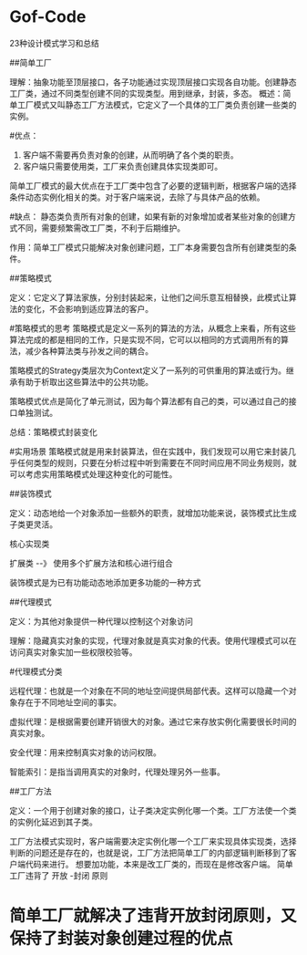 # Gof-Code
23种设计模式学习和总结

##简单工厂

理解：抽象功能至顶层接口，各子功能通过实现顶层接口实现各自功能。创建静态工厂类，通过不同类型创建不同的实现类型。用到继承，封装，多态。
概述：简单工厂模式又叫静态工厂方法模式，它定义了一个具体的工厂类负责创建一些类的实例。

#优点：
1. 客户端不需要再负责对象的创建，从而明确了各个类的职责。
2. 客户端只需要使用类，工厂来负责创建具体实现类即可。

简单工厂模式的最大优点在于工厂类中包含了必要的逻辑判断，根据客户端的选择条件动态实例化相关的类。对于客户端来说，去除了与具体产品的依赖。

#缺点：
静态类负责所有对象的创建，如果有新的对象增加或者某些对象的创建方式不同，需要频繁需改工厂类，不利于后期维护。

作用：简单工厂模式只能解决对象创建问题，工厂本身需要包含所有创建类型的条件。


##策略模式

定义：它定义了算法家族，分别封装起来，让他们之间乐意互相替换，此模式让算法的变化，不会影响到适应算法的客户。

#策略模式的思考
策略模式是定义一系列的算法的方法，从概念上来看，所有这些算法完成的都是相同的工作，只是实现不同，它可以以相同的方式调用所有的算法，减少各种算法类与孙发之间的耦合。

策略模式的Strategy类层次为Context定义了一系列的可供重用的算法或行为。继承有助于析取出这些算法中的公共功能。

策略模式优点是简化了单元测试，因为每个算法都有自己的类，可以通过自己的接口单独测试。

总结：策略模式封装变化

#实用场景
策略模式就是用来封装算法，但在实践中，我们发现可以用它来封装几乎任何类型的规则，只要在分析过程中听到需要在不同时间应用不同业务规则，就可以考虑实用策略模式处理这种变化的可能性。

##装饰模式

定义：动态地给一个对象添加一些额外的职责，就增加功能来说，装饰模式比生成子类更灵活。

核心实现类

扩展类 --》 使用多个扩展方法和核心进行组合

装饰模式是为已有功能动态地添加更多功能的一种方式

##代理模式

定义：为其他对象提供一种代理以控制这个对象访问

理解：隐藏真实对象的实现，代理对象就是真实对象的代表。使用代理模式可以在访问真实对象实加一些权限校验等。

#代理模式分类

远程代理：也就是一个对象在不同的地址空间提供局部代表。这样可以隐藏一个对象存在于不同地址空间的事实。

虚拟代理：是根据需要创建开销很大的对象。通过它来存放实例化需要很长时间的真实对象。

安全代理：用来控制真实对象的访问权限。

智能索引：是指当调用真实的对象时，代理处理另外一些事。

##工厂方法

定义：一个用于创建对象的接口，让子类决定实例化哪一个类。工厂方法使一个类的实例化延迟到其子类。

工厂方法模式实现时，客户端需要决定实例化哪一个工厂来实现具体实现类，选择判断的问题还是存在的，也就是说，工厂方法把简单工厂的内部逻辑判断移到了客户端代码来进行。
想要加功能，本来是改工厂类的，而现在是修改客户端。
简单工厂违背了 开放 -封闭 原则

# 简单工厂就解决了违背开放封闭原则，又保持了封装对象创建过程的优点


